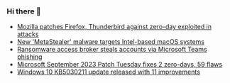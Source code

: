 ### Hi there 👋

<!--START_SECTION:feed-->
* [Mozilla patches Firefox, Thunderbird against zero-day exploited in attacks](https://www.bleepingcomputer.com/news/security/mozilla-patches-firefox-thunderbird-against-zero-day-exploited-in-attacks/)
* [New 'MetaStealer' malware targets Intel-based macOS systems](https://www.bleepingcomputer.com/news/security/new-metastealer-malware-targets-intel-based-macos-systems/)
* [Ransomware access broker steals accounts via Microsoft Teams phishing](https://www.bleepingcomputer.com/news/security/ransomware-access-broker-steals-accounts-via-microsoft-teams-phishing/)
* [Microsoft September 2023 Patch Tuesday fixes 2 zero-days, 59 flaws](https://www.bleepingcomputer.com/news/microsoft/microsoft-september-2023-patch-tuesday-fixes-2-zero-days-59-flaws/)
* [Windows 10 KB5030211 update released with 11 improvements](https://www.bleepingcomputer.com/news/microsoft/windows-10-kb5030211-update-released-with-11-improvements/)
<!--END_SECTION:feed-->

<!--
**frankenk/frankenk** is a ✨ _special_ ✨ repository because its `README.md` (this file) appears on your GitHub profile.

Here are some ideas to get you started:

- 🔭 I’m currently working on ...
- 🌱 I’m currently learning ...
- 👯 I’m looking to collaborate on ...
- 🤔 I’m looking for help with ...
- 💬 Ask me about ...
- 📫 How to reach me: ...
- 😄 Pronouns: ...
- ⚡ Fun fact: ...
-->



